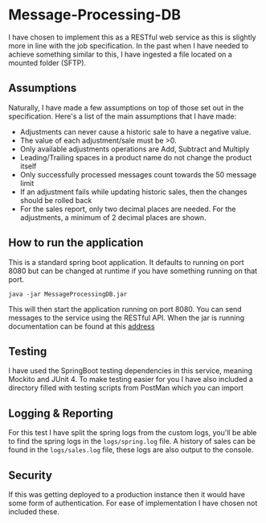 # Message-Processing-DB
I have chosen to implement this as a RESTful web service as this is slightly more in line with the job specification.
 In the past when I have needed to achieve something similar to this, I have ingested a file located on a mounted folder (SFTP).

## Assumptions
Naturally, I have made a few assumptions on top of those set out in the specification. Here's a list of the main assumptions that I have made:
 -  Adjustments can never cause a historic sale to have a negative value.
 -  The value of each adjustment/sale must be >0.
 -  Only available adjustments operations are Add, Subtract and Multiply
 -  Leading/Trailing spaces in a product name do not change the product itself
 -  Only successfully processed messages count towards the 50 message limit
 -  If an adjustment fails while updating historic sales, then the changes should be rolled back
 -  For the sales report, only two decimal places are needed. For the adjustments, a minimum of 2 decimal places are shown.
## How to run the application
This is a standard spring boot application. It defaults to running on port 8080 but can be changed at
runtime if you have something running on that port.
```
java -jar MessageProcessingDB.jar
```
This will then start the application running on port 8080. You can send messages to the service using the RESTful API.
When the jar is running documentation can be found at this [address](http://localhost:8080/swagger-ui.html)

## Testing
I have used the SpringBoot testing dependencies in this service, meaning Mockito and JUnit 4. 
To make testing easier for you I have also included a directory filled with testing scripts from PostMan which you can import

## Logging & Reporting
For this test I have split the spring logs from the custom logs, you'll be able to find the spring logs in the ```logs/spring.log``` file.
A history of sales can be found in the ```logs/sales.log``` file, these logs are also output to the console.

## Security
If this was getting deployed to a production instance then it would have some form of authentication. For ease
of implementation I have chosen not included these.
